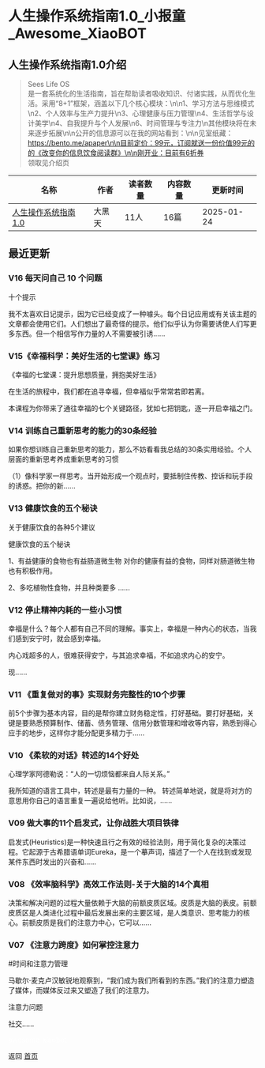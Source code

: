 # 人生操作系统指南1.0_小报童_Awesome_XiaoBOT

## 人生操作系统指南1.0介绍
> Sees Life OS  
是一套系统化的生活指南，旨在帮助读者吸收知识、付诸实践，从而优化生活。采用“8+1”框架，涵盖以下几个核心模块：\n\n1、学习方法与思维模式\n2、个人效率与生产力提升\n3、心理健康与压力管理\n4、生活哲学与设计美学\n4、自我提升与个人发展\n6、时间管理与专注力\n其他模块将在未来逐步拓展\n\n公开的信息源可以在我的网站看到：\n\n见室纸藏：https://bento.me/apaper\n\n目前定价：99元，订阅就送一份价值99元的的《改变你的信息饮食阅读群》\n\n刚开业：目前有6折券  
领取见介绍页  
  


|名称|作者|读者数量|内容数量|更新时间|
|---|---|---|---|---|
|[人生操作系统指南1.0](https://xiaobot.net/p/LifeOS?refer=0b133df9-27dc-423b-8101-639049001c13)|大黑天|11人|16篇|2025-01-24|

## 最近更新
### V16 每天问自己 10 个问题

十个提示

我不太喜欢日记提示，因为它已经变成了一种噱头。每个日记应用或有关该主题的文章都会使用它们。人们想出了最奇怪的提示。他们似乎认为你需要诱使人们写更多东西。但一个相信写作力量的人不需要被引诱......

### V15《幸福科学：美好生活的七堂课》练习

《幸福的七堂课：提升思想质量，拥抱美好生活》

在生活的旅程中，我们都在追寻幸福，但幸福似乎常常若即若离。

本课程为你带来了通往幸福的七个关键路径，犹如七把钥匙，逐一开启幸福之门。

### V14 训练自己重新思考的能力的30条经验

如果你想训练自己重新思考的能力，那么不妨看看我总结的30条实用经验。个人层面的重新思考养成重新思考的习惯

（1）像科学家一样思考。当开始形成一个观点时，要抵制住传教、控诉和玩手段的诱惑。把你的新......

### V13 健康饮食的五个秘诀

关于健康饮食的各种5个建议

健康饮食的五个秘诀

1、有益健康的食物也有益肠道微生物 对你的健康有益的食物，同样对肠道微生物也有积极作用。

2、多吃植物性食物，并且种类要多 ......

### V12 停止精神内耗的一些小习惯

幸福是什么？每个人都有自己不同的理解。事实上，幸福是一种内心的状态，当我们感到安宁时，就会感到幸福。

内心戏超多的人，很难获得安宁，与其追求幸福，不如追求内心的安宁。

现......

### V11 《重复做对的事》实现财务完整性的10个步骤

前5个步骤为基本内容，目的是帮你建立财务稳定性，打好基础。要打好基础，关键是要熟悉预算制作、储蓄、债务管理、信用分数管理和增收等内容，熟悉到得心应手的地步，这样你才能分配更多精力于......

### V10 《柔软的对话》转述的14个好处

心理学家阿德勒说：“人的一切烦恼都来自人际关系。”

我所知道的语言工具中，转述是最有力量的一种。 转述简单地说，就是将对方的意思用你自己的语言重复一遍说给他听。比如说，......

### V09 做大事的11个启发式，让你战胜大项目铁律

启发式(Heuristics)是一种快速且行之有效的经验法则，用于简化复杂的决策过程。它起源于古希腊语单词Eureka，是一个摹声词，描述了一个人在找到或发现某件东西时发出的兴奋和......

### V08 《效率脑科学》高效工作法则-关于大脑的14个真相

决策和解决问题的过程大量依赖于大脑的前额皮质区域。皮质是大脑的表皮。前额皮质区是人类进化过程中最后发展出来的主要区域，是人类意识、思考能力的核心。前额皮质是我们的注意力中心，它可以......

### V07 《注意力跨度》如何掌控注意力

#时间和注意力管理

马歇尔·麦克卢汉敏锐地观察到，“我们成为我们所看到的东西。”我们的注意力塑造了媒体，而媒体反过来又塑造了我们的注意力。

注意力问题

社交......


<a href="https://github.com/Reno9527/awesome-xiaobot" style="color: white; text-decoration: none;">awesome-xiaobot</a>

返回 [首页](../README.md)
